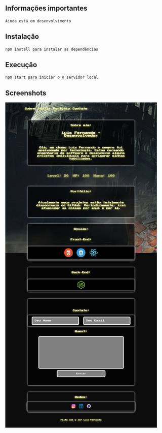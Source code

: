 ## Informações importantes
`Ainda está em desenvolvimento`
## Instalação
`npm install para instalar as dependências`
## Execução
`npm start para iniciar o o servidor local`
## Screenshots

![Screenshot](screenshots/desktop.png)
